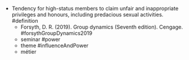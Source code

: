 - Tendency for high-status members to claim unfair and inappropriate privileges and honours, including predacious sexual activities. #definition
	- Forsyth, D. R. (2019). Group dynamics (Seventh edition). Cengage. #forsythGroupDynamics2019
	- seminar #power
	- theme #influenceAndPower
	- métier